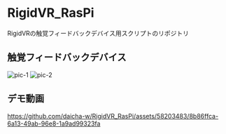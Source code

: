 # RigidVR_RasPi

RigidVRの触覚フィードバックデバイス用スクリプトのリポジトリ

## 触覚フィードバックデバイス
![pic-1](https://github.com/daicha-w/RigidVR_RasPi/assets/58203483/ee9d727f-64cf-4450-8b4a-30ed1d56f2e4)
![pic-2](https://github.com/daicha-w/RigidVR_RasPi/assets/58203483/6d49c8e3-278b-4ef1-b1be-7e919c31863a)

## デモ動画
https://github.com/daicha-w/RigidVR_RasPi/assets/58203483/8b86ffca-6a13-49ab-96e8-1a9ad99323fa




